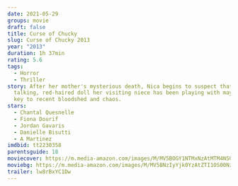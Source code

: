 ```yaml
---
date: 2021-05-29
groups: movie
draft: false
title: Curse of Chucky
slug: Curse of Chucky 2013
year: "2013"
duration: 1h 37min
rating: 5.6
tags:
  - Horror
  - Thriller
story: After her mother's mysterious death, Nica begins to suspect that the
  talking, red-haired doll her visiting niece has been playing with may be the
  key to recent bloodshed and chaos.
stars:
  - Chantal Quesnelle
  - Fiona Dourif
  - Jordan Gavaris
  - Danielle Bisutti
  - A Martinez
imdbid: tt2230358
parentsguide: 18
moviecover: https://m.media-amazon.com/images/M/MV5BOGY1NTMxNzAtMTM4NS00NDMxLWEzZWUtOWVmYWY2MzQyZDQwXkEyXkFqcGdeQXVyMTQxNzMzNDI@._V1_FMjpg_UX1080_.jpg
moviebg: https://m.media-amazon.com/images/M/MV5BNzIyYjk0YzAtZTI1OS00NzVkLTkzZDQtNWUxOTA1YThhMzcwXkEyXkFqcGdeQXVyNjczOTE0MzM@._V1_FMjpg_UX600_.jpg
trailer: lw8rBxYC1Dw
---
```

